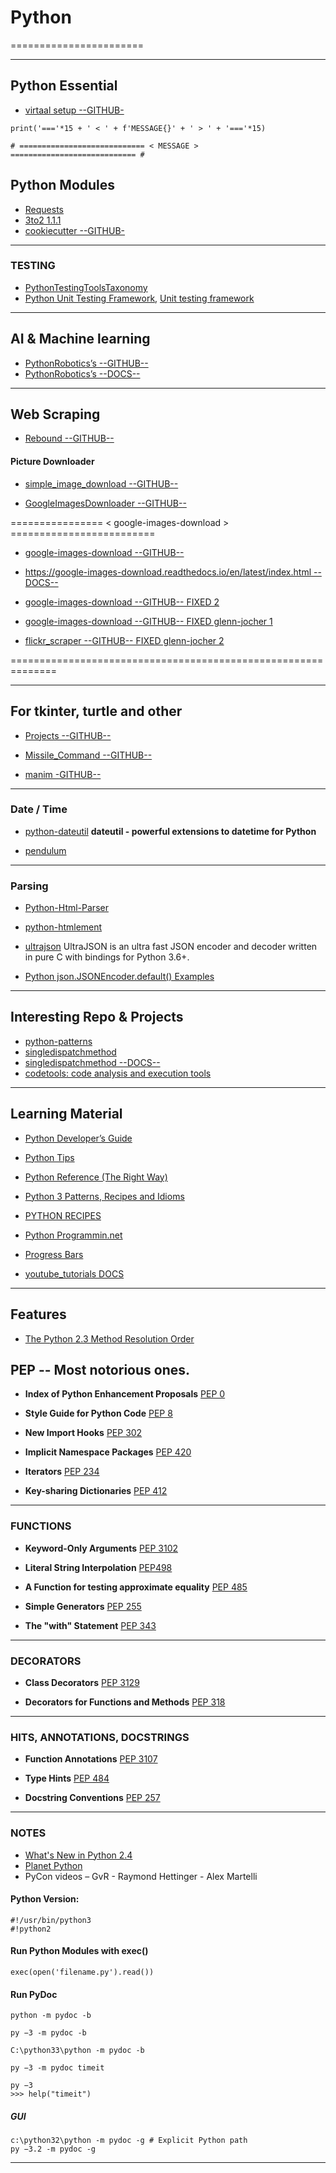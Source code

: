 # Python
=======================


-----------------------------------------------------------------------------------------------------

## Python Essential

- [virtaal setup --GITHUB-](https://github.com/translate/virtaal/blob/master/setup.py)


```
print('==='*15 + ' < ' + f'MESSAGE{}' + ' > ' + '==='*15)

# ============================ < MESSAGE > ============================ #
```


## Python Modules 


- [Requests](https://requests.readthedocs.io/en/master/)
- [3to2 1.1.1 ](https://pypi.org/project/3to2/)
- [cookiecutter --GITHUB-](https://github.com/cookiecutter/cookiecutter)

-----------------------------------------------------------------------------------------------------

### TESTING

- [PythonTestingToolsTaxonomy](https://wiki.python.org/moin/PythonTestingToolsTaxonomy)
- [Python Unit Testing Framework](http://pyunit.sourceforge.net/pyunit.html), [ Unit testing framework](https://docs.python.org/3/library/unittest.html)

-----------------------------------------------------------------------------------------------------

## AI & Machine learning

- [PythonRobotics’s --GITHUB--](https://github.com/AtsushiSakai/PythonRobotics?utm_source=mybridge&utm_medium=blog&utm_campaign=read_more)
- [PythonRobotics’s --DOCS--](https://pythonrobotics.readthedocs.io/en/latest/)

-----------------------------------------------------------------------------------------------------

## Web Scraping

- [Rebound --GITHUB--](https://github.com/shobrook/rebound?utm_source=mybridge&utm_medium=blog&utm_campaign=read_more)

#### Picture Downloader

- [simple_image_download  --GITHUB--](https://github.com/RiddlerQ/simple_image_download)

- [GoogleImagesDownloader --GITHUB--](https://github.com/WuLC/GoogleImagesDownloader)

================ < google-images-download > =========================

- [google-images-download --GITHUB--](https://github.com/hardikvasa/google-images-download?utm_source=mybridge&utm_medium=blog&utm_campaign=read_more)
- [https://google-images-download.readthedocs.io/en/latest/index.html --DOCS--](https://google-images-download.readthedocs.io/en/latest/index.html)

- [google-images-download --GITHUB-- FIXED 2](https://github.com/voins/google-images-download/blob/patch-1/google_images_download/google_images_download.py)

- [google-images-download --GITHUB-- FIXED glenn-jocher 1](https://github.com/ultralytics/google-images-download)
- [flickr_scraper --GITHUB-- FIXED glenn-jocher 2](https://github.com/ultralytics/flickr_scraper)

==============================================================

-----------------------------------------------------------------------------------------------------


## For tkinter, turtle and other

- [Projects --GITHUB--](https://github.com/wynand1004/Projects)
- [Missile_Command --GITHUB--](https://github.com/wynand1004/Missile_Command)

- [manim -GITHUB--](https://github.com/3b1b/manCim?utm_source=mybridge&utm_medium=blog&utm_campaign=read_more)

-----------------------------------------------------------------------------------------------------

### Date / Time

- [python-dateutil](https://pypi.org/project/python-dateutil/)
**dateutil - powerful extensions to datetime for Python**

- [pendulum](https://github.com/sdispater/pendulum)

-----------------------------------------------------------------------------------------------------

### Parsing

- [Python-Html-Parser](https://github.com/Kodak1234/Python-Html-Parser)
- [python-htmlement](https://github.com/willforde/python-htmlement)
- [ultrajson](https://github.com/ultrajson/ultrajson)
UltraJSON is an ultra fast JSON encoder and decoder written in pure C with bindings for Python 3.6+.

- [Python json.JSONEncoder.default() Examples ](https://www.programcreek.com/python/example/98492/json.JSONEncoder.default)

-----------------------------------------------------------------------------------------------------

## Interesting Repo & Projects

- [python-patterns](https://github.com/faif/python-patterns)
- [singledispatchmethod](https://github.com/ikalnytskyi/singledispatchmethod)
- [singledispatchmethod --DOCS--](https://github.com/python/cpython/blob/77f0a23e7a9fb247101b9b14a060c4ba1c4b87a5/Lib/functools.py#L891)
- [codetools: code analysis and execution tools](https://github.com/enthought/codetools)

-----------------------------------------------------------------------------------------------------

## Learning Material

- [Python Developer’s Guide](https://devguide.python.org)
- [Python Tips](https://book.pythontips.com/en/latest/index.html)
- [Python Reference (The Right Way)](https://python-reference.readthedocs.io/en/latest/index.html)
- [Python 3 Patterns, Recipes and Idioms](https://python-3-patterns-idioms-test.readthedocs.io/en/latest/index.html)
- [PYTHON RECIPES](https://code.activestate.com/recipes/langs/python/)

- [Python Programmin.net](https://www.pythonprogramming.net/)

- [Progress Bars](https://towardsdatascience.com/a-complete-guide-to-using-progress-bars-in-python-aa7f4130cda8)

- [youtube_tutorials DOCS](https://github.com/vprusso/youtube_tutorials)

-----------------------------------------------------------------------------------------------------

## Features

- [The Python 2.3 Method Resolution Order](https://www.python.org/download/releases/2.3/mro/)

## PEP -- Most notorious ones.

- **Index of Python Enhancement Proposals** [PEP 0](https://www.python.org/dev/peps/)

- **Style Guide for Python Code** [PEP 8](https://www.python.org/dev/peps/pep-0008/)

- **New Import Hooks** [PEP 302](https://www.python.org/dev/peps/pep-0302/)

- **Implicit Namespace Packages** [PEP 420](https://www.python.org/dev/peps/pep-0420/)

- **Iterators** [PEP 234](https://www.python.org/dev/peps/pep-0234/)

- **Key-sharing Dictionaries** [PEP 412](https://www.python.org/dev/peps/pep-0412/)

-----------------------------------------------------------------------------------------------------

### FUNCTIONS

- **Keyword-Only Arguments** [PEP 3102](https://www.python.org/dev/peps/pep-3102/)

- **Literal String Interpolation** [PEP498](https://www.python.org/dev/peps/pep-0498/)

- **A Function for testing approximate equality** [PEP 485](https://www.python.org/dev/peps/pep-0485/)

- **Simple Generators** [PEP 255](https://www.python.org/dev/peps/pep-0255/)

- **The "with" Statement** [PEP 343](https://www.python.org/dev/peps/pep-0343/)

-----------------------------------------------------------------------------------------------------

### DECORATORS

- **Class Decorators** [PEP 3129](https://www.python.org/dev/peps/pep-3129/)

- **Decorators for Functions and Methods** [PEP 318](https://www.python.org/dev/peps/pep-0318/)


-----------------------------------------------------------------------------------------------------

### HITS, ANNOTATIONS, DOCSTRINGS

- **Function Annotations** [PEP 3107](https://www.python.org/dev/peps/pep-3107/)

- **Type Hints** [PEP 484](https://www.python.org/dev/peps/pep-0484/)

- **Docstring Conventions** [PEP 257](https://www.python.org/dev/peps/pep-0257/)

-----------------------------------------------------------------------------------------------------

### NOTES

- [What's New in Python 2.4](https://docs.python.org/2.4/whatsnew/contents.html)
- [Planet Python](https://planetpython.org/)
- PyCon videos – GvR - Raymond Hettinger - Alex Martelli



#### Python Version:
```
#!/usr/bin/python3
#!python2

```


#### Run Python Modules with exec()

```
exec(open('filename.py').read())
```

#### Run PyDoc 


```
python -m pydoc -b

py −3 -m pydoc -b

C:\python33\python -m pydoc -b

```

```
py −3 -m pydoc timeit

py −3
>>> help("timeit")
```

##### GUI

```
c:\python32\python -m pydoc -g # Explicit Python path
py −3.2 -m pydoc -g

```
-----------------------------------------------------------------------------------------------------